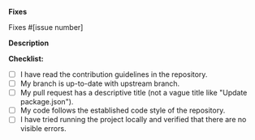**Fixes**

<!-- If PR only partly solves the issue, replace 'Fixes' with 'Fixes part of' -->

Fixes #[issue number]

**Description**

<!-- A clear and concise description of what the pull request does. -->

**Checklist:**

<!-- Replace  the [ ] with [x] to check the boxes -->

-   [ ] I have read the contribution guidelines in the repository.
-   [ ] My branch is up-to-date with upstream branch.
-   [ ] My pull request has a descriptive title (not a vague title like "Update package.json").
-   [ ] My code follows the established code style of the repository.
-   [ ] I have tried running the project locally and verified that there are no visible errors.